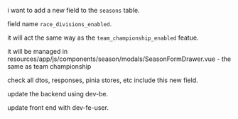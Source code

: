 i want to add a new field to the `seasons` table.

field name `race_divisions_enabled`.

it will act the same way as the `team_championship_enabled` featue.

it will be managed in resources/app/js/components/season/modals/SeasonFormDrawer.vue - the same as team championship

check all dtos, responses, pinia stores, etc include this new field.

update the backend using dev-be.

update front end with dev-fe-user.